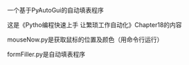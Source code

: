 一个基于PyAutoGui的自动填表程序

这是《Pytho编程快速上手 让繁琐工作自动化》Chapter18的内容

mouseNow.py是获取鼠标的位置及颜色（用命令行运行）

formFiller.py是自动填表程序

